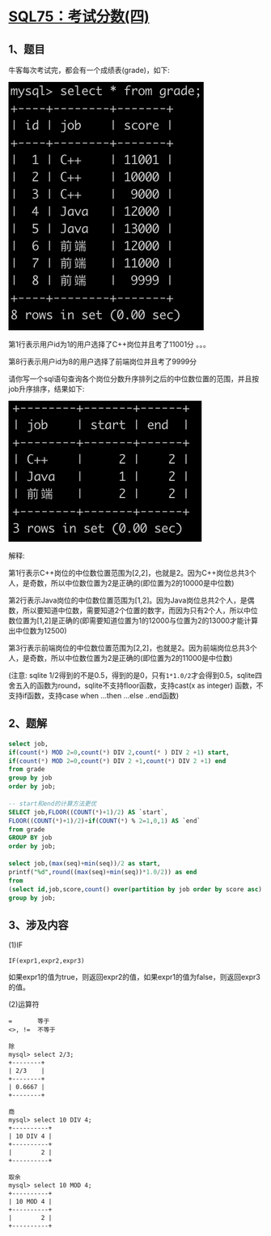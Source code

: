 # [SQL75：考试分数(四)](https://www.nowcoder.com/practice/502fb6e2b1ad4e56aa2e0dd90c6edf3c?tpId=82&&tqId=35495&rp=1&ru=/ta/sql&qru=/ta/sql/question-ranking)

## 1、题目

牛客每次考试完，都会有一个成绩表(grade)，如下:

![SQL75-1](./image/SQL75-1.png)

第1行表示用户id为1的用户选择了C++岗位并且考了11001分
。。。

第8行表示用户id为8的用户选择了前端岗位并且考了9999分

请你写一个sql语句查询各个岗位分数升序排列之后的中位数位置的范围，并且按job升序排序，结果如下:

![SQL75-2](./image/SQL75-2.png)
 
解释:

第1行表示C++岗位的中位数位置范围为[2,2]，也就是2。因为C++岗位总共3个人，是奇数，所以中位数位置为2是正确的(即位置为2的10000是中位数)

第2行表示Java岗位的中位数位置范围为[1,2]。因为Java岗位总共2个人，是偶数，所以要知道中位数，需要知道2个位置的数字，而因为只有2个人，所以中位数位置为[1,2]是正确的(即需要知道位置为1的12000与位置为2的13000才能计算出中位数为12500)

第3行表示前端岗位的中位数位置范围为[2,2]，也就是2。因为前端岗位总共3个人，是奇数，所以中位数位置为2是正确的(即位置为2的11000是中位数)

(注意: sqlite 1/2得到的不是0.5，得到的是0，只有`1*1.0/2`才会得到0.5，sqlite四舍五入的函数为round，sqlite不支持floor函数，支持cast(x as integer) 函数，不支持if函数，支持case when ...then ...else ..end函数)

## 2、题解


```sql
select job,
if(count(*) MOD 2=0,count(*) DIV 2,count(* ) DIV 2 +1) start,
if(count(*) MOD 2=0,count(*) DIV 2 +1,count(*) DIV 2 +1) end
from grade
group by job
order by job;

-- start和end的计算方法更优
SELECT job,FLOOR((COUNT(*)+1)/2) AS `start`,
FLOOR((COUNT(*)+1)/2)+if(COUNT(*) % 2=1,0,1) AS `end` 
from grade  
GROUP BY job 
order by job;

select job,(max(seq)+min(seq))/2 as start,
printf("%d",round((max(seq)+min(seq))*1.0/2)) as end 
from 
(select id,job,score,count() over(partition by job order by score asc) as seq from grade) as t 
group by job;
```

## 3、涉及内容

(1)IF

	IF(expr1,expr2,expr3)

如果expr1的值为true，则返回expr2的值，如果expr1的值为false，则返回expr3的值。

(2)运算符

	=	    等于	
	<>, !=	不等于

	除
	mysql> select 2/3;
	+--------+
	| 2/3    |
	+--------+
	| 0.6667 |
	+--------+

	商
	mysql> select 10 DIV 4;
	+----------+
	| 10 DIV 4 |
	+----------+
	|        2 |
	+----------+

	取余
	mysql> select 10 MOD 4;
	+----------+
	| 10 MOD 4 |
	+----------+
	|        2 |
	+----------+